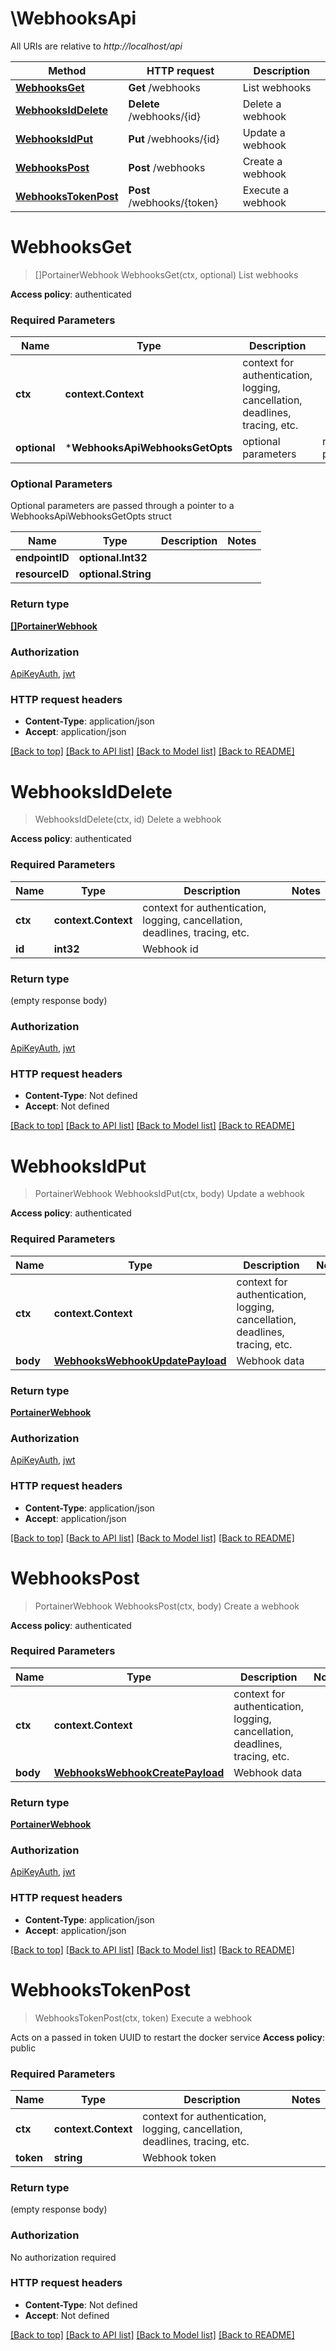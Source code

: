 # \WebhooksApi

All URIs are relative to *http://localhost/api*

Method | HTTP request | Description
------------- | ------------- | -------------
[**WebhooksGet**](WebhooksApi.md#WebhooksGet) | **Get** /webhooks | List webhooks
[**WebhooksIdDelete**](WebhooksApi.md#WebhooksIdDelete) | **Delete** /webhooks/{id} | Delete a webhook
[**WebhooksIdPut**](WebhooksApi.md#WebhooksIdPut) | **Put** /webhooks/{id} | Update a webhook
[**WebhooksPost**](WebhooksApi.md#WebhooksPost) | **Post** /webhooks | Create a webhook
[**WebhooksTokenPost**](WebhooksApi.md#WebhooksTokenPost) | **Post** /webhooks/{token} | Execute a webhook


# **WebhooksGet**
> []PortainerWebhook WebhooksGet(ctx, optional)
List webhooks

**Access policy**: authenticated

### Required Parameters

Name | Type | Description  | Notes
------------- | ------------- | ------------- | -------------
 **ctx** | **context.Context** | context for authentication, logging, cancellation, deadlines, tracing, etc.
 **optional** | ***WebhooksApiWebhooksGetOpts** | optional parameters | nil if no parameters

### Optional Parameters
Optional parameters are passed through a pointer to a WebhooksApiWebhooksGetOpts struct

Name | Type | Description  | Notes
------------- | ------------- | ------------- | -------------
 **endpointID** | **optional.Int32**|  | 
 **resourceID** | **optional.String**|  | 

### Return type

[**[]PortainerWebhook**](portainer.Webhook.md)

### Authorization

[ApiKeyAuth](../README.md#ApiKeyAuth), [jwt](../README.md#jwt)

### HTTP request headers

 - **Content-Type**: application/json
 - **Accept**: application/json

[[Back to top]](#) [[Back to API list]](../README.md#documentation-for-api-endpoints) [[Back to Model list]](../README.md#documentation-for-models) [[Back to README]](../README.md)

# **WebhooksIdDelete**
> WebhooksIdDelete(ctx, id)
Delete a webhook

**Access policy**: authenticated

### Required Parameters

Name | Type | Description  | Notes
------------- | ------------- | ------------- | -------------
 **ctx** | **context.Context** | context for authentication, logging, cancellation, deadlines, tracing, etc.
  **id** | **int32**| Webhook id | 

### Return type

 (empty response body)

### Authorization

[ApiKeyAuth](../README.md#ApiKeyAuth), [jwt](../README.md#jwt)

### HTTP request headers

 - **Content-Type**: Not defined
 - **Accept**: Not defined

[[Back to top]](#) [[Back to API list]](../README.md#documentation-for-api-endpoints) [[Back to Model list]](../README.md#documentation-for-models) [[Back to README]](../README.md)

# **WebhooksIdPut**
> PortainerWebhook WebhooksIdPut(ctx, body)
Update a webhook

**Access policy**: authenticated

### Required Parameters

Name | Type | Description  | Notes
------------- | ------------- | ------------- | -------------
 **ctx** | **context.Context** | context for authentication, logging, cancellation, deadlines, tracing, etc.
  **body** | [**WebhooksWebhookUpdatePayload**](WebhooksWebhookUpdatePayload.md)| Webhook data | 

### Return type

[**PortainerWebhook**](portainer.Webhook.md)

### Authorization

[ApiKeyAuth](../README.md#ApiKeyAuth), [jwt](../README.md#jwt)

### HTTP request headers

 - **Content-Type**: application/json
 - **Accept**: application/json

[[Back to top]](#) [[Back to API list]](../README.md#documentation-for-api-endpoints) [[Back to Model list]](../README.md#documentation-for-models) [[Back to README]](../README.md)

# **WebhooksPost**
> PortainerWebhook WebhooksPost(ctx, body)
Create a webhook

**Access policy**: authenticated

### Required Parameters

Name | Type | Description  | Notes
------------- | ------------- | ------------- | -------------
 **ctx** | **context.Context** | context for authentication, logging, cancellation, deadlines, tracing, etc.
  **body** | [**WebhooksWebhookCreatePayload**](WebhooksWebhookCreatePayload.md)| Webhook data | 

### Return type

[**PortainerWebhook**](portainer.Webhook.md)

### Authorization

[ApiKeyAuth](../README.md#ApiKeyAuth), [jwt](../README.md#jwt)

### HTTP request headers

 - **Content-Type**: application/json
 - **Accept**: application/json

[[Back to top]](#) [[Back to API list]](../README.md#documentation-for-api-endpoints) [[Back to Model list]](../README.md#documentation-for-models) [[Back to README]](../README.md)

# **WebhooksTokenPost**
> WebhooksTokenPost(ctx, token)
Execute a webhook

Acts on a passed in token UUID to restart the docker service **Access policy**: public

### Required Parameters

Name | Type | Description  | Notes
------------- | ------------- | ------------- | -------------
 **ctx** | **context.Context** | context for authentication, logging, cancellation, deadlines, tracing, etc.
  **token** | **string**| Webhook token | 

### Return type

 (empty response body)

### Authorization

No authorization required

### HTTP request headers

 - **Content-Type**: Not defined
 - **Accept**: Not defined

[[Back to top]](#) [[Back to API list]](../README.md#documentation-for-api-endpoints) [[Back to Model list]](../README.md#documentation-for-models) [[Back to README]](../README.md)

